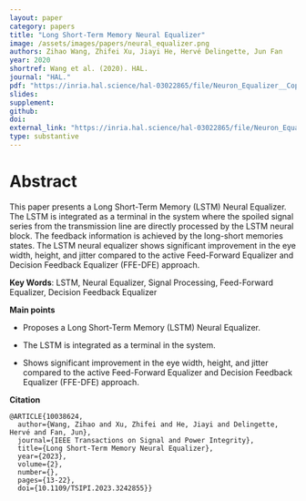```yaml
---
layout: paper
category: papers
title: "Long Short-Term Memory Neural Equalizer"
image: /assets/images/papers/neural_equalizer.png
authors: Zihao Wang, Zhifei Xu, Jiayi He, Hervé Delingette, Jun Fan
year: 2020
shortref: Wang et al. (2020). HAL.
journal: "HAL."
pdf: "https://inria.hal.science/hal-03022865/file/Neuron_Equalizer__Copy_%20%282%29.pdf"
slides: 
supplement: 
github: 
doi: 
external_link: "https://inria.hal.science/hal-03022865/file/Neuron_Equalizer__Copy_%20%282%29.pdf"
type: substantive
---
```


# Abstract

This paper presents a Long Short-Term Memory (LSTM) Neural Equalizer. The LSTM is integrated as a terminal in the system where the spoiled signal series from the transmission line are directly processed by the LSTM neural block. The feedback information is achieved by the long-short memories states. The LSTM neural equalizer shows significant improvement in the eye width, height, and jitter compared to the active Feed-Forward Equalizer and Decision Feedback Equalizer (FFE-DFE) approach.

**Key Words**: LSTM, Neural Equalizer, Signal Processing, Feed-Forward Equalizer, Decision Feedback Equalizer

**Main points**

- Proposes a Long Short-Term Memory (LSTM) Neural Equalizer.

- The LSTM is integrated as a terminal in the system.

- Shows significant improvement in the eye width, height, and jitter compared to the active Feed-Forward Equalizer and Decision Feedback Equalizer (FFE-DFE) approach.

**Citation**

```
@ARTICLE{10038624,
  author={Wang, Zihao and Xu, Zhifei and He, Jiayi and Delingette, Hervé and Fan, Jun},
  journal={IEEE Transactions on Signal and Power Integrity}, 
  title={Long Short-Term Memory Neural Equalizer}, 
  year={2023},
  volume={2},
  number={},
  pages={13-22},
  doi={10.1109/TSIPI.2023.3242855}}
```
